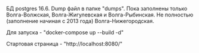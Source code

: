 БД postgres 16.6. Dump файл в папке "dumps". Пока заполнены только Волга-Волжская, Волга-Жигулевская и Волга-Рыбинская. Не полностью (заполнение начиная с 2013 года) Волга-Нижегородская.

Для запуска - "docker-compose up --build -d"

Стартовая страница - "http://localhost:8080/"